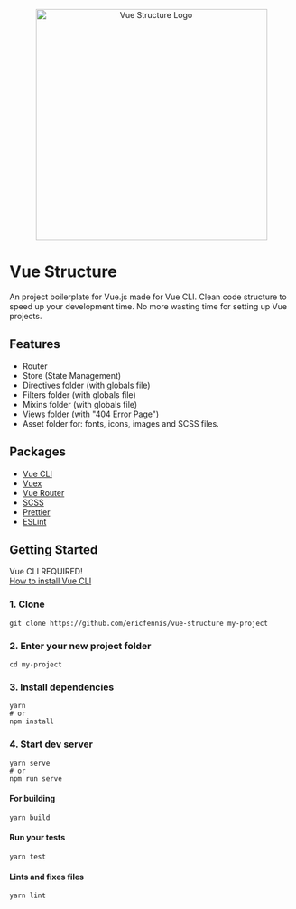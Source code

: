 <p align=center><img width="410" src="https://user-images.githubusercontent.com/11825403/47913201-848e1000-de9b-11e8-8c51-8d269bdf4ca1.png" alt="Vue Structure Logo"></p>


# Vue Structure
An project boilerplate for Vue.js made for Vue CLI. Clean code structure to speed up your development time. No more wasting time for setting up Vue projects.

## Features
* Router
* Store (State Management)
* Directives folder (with globals file)
* Filters folder (with globals file)
* Mixins folder (with globals file)
* Views folder (with "404 Error Page")
* Asset folder for: fonts, icons, images and SCSS files.

## Packages
* [Vue CLI](https://cli.vuejs.org/)
* [Vuex](https://github.com/vuejs/vuex)
* [Vue Router](https://github.com/vuejs/vue-router)
* [SCSS](https://github.com/sass/sass)
* [Prettier](https://prettier.io/)
* [ESLint](https://eslint.org/)


## Getting Started

Vue CLI REQUIRED! <br>
[How to install Vue CLI](https://cli.vuejs.org/guide/installation.html)

### 1. Clone
```
git clone https://github.com/ericfennis/vue-structure my-project
```
### 2. Enter your new project folder
```
cd my-project
```
### 3. Install dependencies
```
yarn
# or
npm install
```
### 4. Start dev server
```
yarn serve
# or
npm run serve
```

#### For building
```
yarn build
```

#### Run your tests
```
yarn test
```

#### Lints and fixes files
```
yarn lint
```
